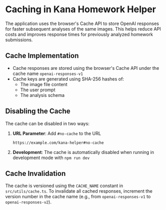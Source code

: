 # Caching in Kana Homework Helper

The application uses the browser's Cache API to store OpenAI responses for faster subsequent analyses of the same images. This helps reduce API costs and improves response times for previously analyzed homework submissions.

## Cache Implementation

- Cache responses are stored using the browser's Cache API under the cache name `openai-responses-v1`
- Cache keys are generated using SHA-256 hashes of:
  - The image file content
  - The user prompt
  - The analysis schema

## Disabling the Cache

The cache can be disabled in two ways:

1. **URL Parameter**: Add `#no-cache` to the URL
   ```
   https://example.com/kana-helper#no-cache
   ```

2. **Development**: The cache is automatically disabled when running in development mode with `npm run dev`

## Cache Invalidation

The cache is versioned using the `CACHE_NAME` constant in `src/utils/cache.ts`. To invalidate all cached responses, increment the version number in the cache name (e.g., from `openai-responses-v1` to `openai-responses-v2`).
